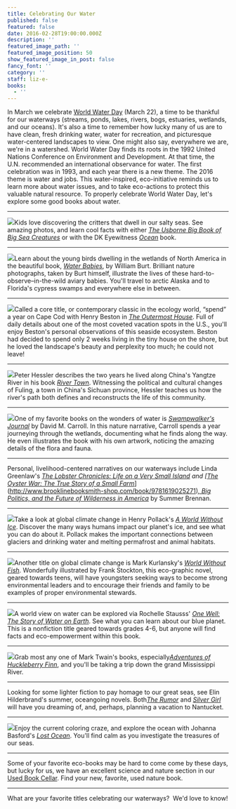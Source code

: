 ```yaml
---
title: Celebrating Our Water
published: false
featured: false
date: 2016-02-28T19:00:00.000Z
description: ''
featured_image_path: ''
featured_image_position: 50
show_featured_image_in_post: false
fancy_font: ''
category: ''
staff: liz-e-
books:
  - ''
---
```


In March we celebrate [World Water Day](http://www.unwater.org/worldwaterday) (March 22), a time to be thankful for our waterways (streams, ponds, lakes, rivers, bogs, estuaries, wetlands, and our oceans). It's also a time to remember how lucky many of us are to have clean, fresh drinking water, water for recreation, and picturesque water-centered landscapes to view. One might also say, everywhere we are, we're in a watershed. World Water Day finds its roots in the 1992 United Nations Conference on Environment and Development. At that time, the U.N. recommended an international observance for water. The first celebration was in 1993, and each year there is a new theme. The 2016 theme is water and jobs. This water-inspired, eco-initiative reminds us to learn more about water issues, and to take eco-actions to protect this valuable natural resource. To properly celebrate World Water Day, let's explore some good books about water.

---

[![](/uploads/versions/usborneoceancreaturejpg---x----330-400x---.jpg)](http://www.brooklinebooksmith-shop.com/book/9780794532444)Kids love discovering the critters that dwell in our salty seas. See amazing photos, and learn cool facts with either [*The Usborne Big Book of Big Sea Creatures*](http://www.brooklinebooksmith-shop.com/book/9780794532444) or with the DK Eyewitness&nbsp;[*Ocean*](http://www.brooklinebooksmith-shop.com/book/9781465420541) book.

---

[![](/uploads/versions/waterbabies---x----417-400x---.jpg)](http://www.brooklinebooksmith-shop.com/book/9781581573053)Learn about the young birds dwelling in the wetlands of North America in the beautiful book, [*Water Babies*](http://www.brooklinebooksmith-shop.com/book/9781581573053), by William Burt. Brilliant nature photographs, taken by Burt himself, illustrate the lives of these hard-to-observe–in-the-wild aviary babies. You'll travel to arctic Alaska and to Florida's cypress swamps and everywhere else in between.

---

[![](/uploads/versions/outermosthouse---x----272-400x---.jpg)](http://www.brooklinebooksmith-shop.com/book/9780805073683)Called a core title, or contemporary classic in the ecology world, “spend” a year on Cape Cod with Henry Beston in [*The Outermost House*](http://www.brooklinebooksmith-shop.com/book/9780805073683). Full of daily details about one of the most coveted vacation spots in the U.S., you'll enjoy Beston's personal observations of this seaside ecosystem. Beston had decided to spend only 2 weeks living in the tiny house on the shore, but he loved the landscape's beauty and perplexity too much; he could not leave!

---

[![](/uploads/versions/rivertown---x----265-400x---.jpg)](http://www.brooklinebooksmith-shop.com/book/9780060855024)Peter Hessler describes the two years he lived along China's Yangtze River in his book [*River Town*](http://www.brooklinebooksmith-shop.com/book/9780060855024). Witnessing the political and cultural changes of Fuling, a town in China's Sichuan province, Hessler teaches us how the river's path both defines and reconstructs the life of this community.

---

[![](/uploads/versions/swampwalkersjournal---x----265-400x---.jpg)](http://www.brooklinebooksmith-shop.com/book/9780618127375)One of my favorite books on the wonders of water is&nbsp;[*Swampwalker's Journal*](http://www.brooklinebooksmith-shop.com/book/9780618127375) by David M. Carroll. In this nature narrative, Carroll spends a year journeying through the wetlands, documenting what he finds along the way. He even illustrates the book with his own artwork, noticing the amazing details of the flora and fauna.

---

Personal, livelihood-centered narratives on our waterways include Linda Greenlaw's *[The Lobster Chronicles: Life on a Very Small Island](http://www.brooklinebooksmith-shop.com/book/9780786885916)&nbsp;*and [*[The Oyster War: The True Story of a Small Farm](http://www.brooklinebooksmith-shop.com/book/9781619025271)*](http://www.brooklinebooksmith-shop.com/book/9781619025271)[*, Big Politics, and the Future of Wilderness in America*](__notset__) by Summer Brennan.

---

[![](/uploads/versions/worldwithoutice---x----265-400x---.jpg)](http://www.brooklinebooksmith-shop.com/book/9781583334072)Take a look at global climate change in Henry Pollack's [*A World Without Ice*](http://www.brooklinebooksmith-shop.com/book/9781583334072). Discover the many ways humans impact our planet's ice, and see what you can do about it. Pollack makes the important connections between glaciers and drinking water and melting permafrost and animal habitats.

---

[![](/uploads/versions/kurlansky---x----315-400x---.jpg)](http://www.brooklinebooksmith-shop.com/book/9780761185000)Another title on global climate change is Mark Kurlansky's [*World Without Fish*](http://www.brooklinebooksmith-shop.com/book/9780761185000). Wonderfully illustrated by Frank Stockton, this eco-graphic novel, geared towards teens, will have youngsters seeking ways to become strong environmental leaders and to encourage their friends and family to be examples of proper environmental stewards.

---

[![](/uploads/versions/onewell---x----302-400x---.jpg)](http://www.brooklinebooksmith-shop.com/book/9781553379546)A world view on water can be explored via Rochelle Stausss' [*One Well: The Story of Water on Earth*](http://www.brooklinebooksmith-shop.com/book/9781553379546). See what you can learn about our blue planet. This is a nonfiction title geared towards grades 4-6, but anyone will find facts and eco-empowerment within this book.

---

[![](/uploads/versions/huckfinn---x----258-400x---.jpg)](http://www.brooklinebooksmith-shop.com/book/9780143107323)Grab most any one of Mark Twain's books, especially[*Adventures of Huckleberry Finn*](http://www.brooklinebooksmith-shop.com/book/9780143107323), and you'll be taking a trip down the grand Mississippi River.

---

Looking for some lighter fiction to pay homage to our great seas, see Elin Hilderbrand's summer, oceangoing novels. Both[*The Rumor*](http://www.brooklinebooksmith-shop.com/book/9780316334518) and [*Silver Girl*](http://www.brooklinebooksmith-shop.com/book/9780316099677) will have you dreaming of, and, perhaps, planning a vacation to Nantucket.

---

[![](/uploads/versions/lostocean---x----400-400x---.jpg)](http://www.brooklinebooksmith-shop.com/book/9780143108993)Enjoy the current coloring craze, and explore the ocean with Johanna Basford's [*Lost Ocean*](http://www.brooklinebooksmith-shop.com/book/9780143108993). You'll find calm as you investigate the treasures of our seas.

---

Some of your favorite eco-books may be hard to come come by these days, but lucky for us, we have an excellent science and nature section in our [Used Book Cellar](http://www.brooklinebooksmith.com/used-books/). Find your new, favorite, used nature book.

---

What are your favorite titles celebrating our waterways?&nbsp; We'd love to know!

&nbsp;

&nbsp;
